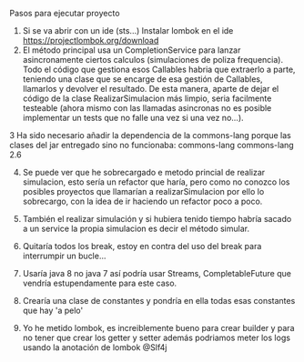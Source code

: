 Pasos para ejecutar proyecto

1. Si se va abrir con un ide (sts...) Instalar lombok en el ide https://projectlombok.org/download
2. El método principal usa un CompletionService para lanzar asincronamente ciertos calculos (simulaciones de poliza frequencia). Todo el código que gestiona esos Callables habria que extraerlo a parte, teniendo una clase que se encarge de esa gestión de Callables, llamarlos y devolver el resultado. De esta manera, aparte de dejar el código de la clase RealizarSimulacion más limpio, seria facilmente testeable (ahora mismo con las llamadas asincronas no es posible implementar un tests que no falle una vez si una vez no...).

3 Ha sido necesario añadir la dependencia de la commons-lang porque las clases del jar entregado sino no funcionaba:
 <dependency>
    <groupId>commons-lang</groupId>
    <artifactId>commons-lang</artifactId>
    <version>2.6</version>
</dependency>

4. Se puede ver que he sobrecargado e metodo princial de realizar simulacion, esto sería un refactor que haría, pero como no conozco los posibles proyectos que llamarían a realizarSimulacion por ello lo sobrecargo, con la idea de ir haciendo un refactor poco a poco.

5. También el realizar simulación y si hubiera tenido tiempo habría sacado a un service la propia simulacion es decir el método simular.

6. Quitaría todos los break, estoy en contra del uso del break para interrumpir un bucle... 

7. Usaría java 8 no java 7 así podría usar Streams, CompletableFuture que vendría estupendamente para este caso. 

8. Crearía una clase de constantes y pondría en ella todas esas constantes que hay 'a pelo'

9. Yo he metido lombok, es increiblemente bueno para crear builder y para no tener que crear los getter y setter además podriamos meter los logs usando la anotación de lombok @Slf4j
